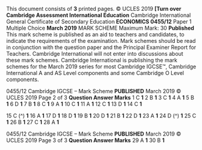 This document consists of **3** printed pages. © UCLES 2019 **[Turn over Cambridge Assessment International Education** Cambridge International General Certificate of Secondary Education **ECONOMICS 0455/12** Paper 1 Multiple Choice **March 2019** MARK SCHEME Maximum Mark: 30 **Published** This mark scheme is published as an aid to teachers and candidates, to indicate the requirements of the examination. Mark schemes should be read in conjunction with the question paper and the Principal Examiner Report for Teachers. Cambridge International will not enter into discussions about these mark schemes. Cambridge International is publishing the mark schemes for the March 2019 series for most Cambridge IGCSE™, Cambridge International A and AS Level components and some Cambridge O Level components. 


0455/12 Cambridge IGCSE – Mark Scheme **PUBLISHED** March 2019 © UCLES 2019 Page 2 of 3 **Question Answer Marks** 1 C **1** 2 B **1** 3 C **1** 4 A **1** 5 B **1** 6 D **1** 7 B **1** 8 C **1** 9 A **1** 10 C **1** 11 A **1** 12 C **1** 13 D **1** 14 C **1** 

15 C (^) **1** 16 A **1** 17 D **1** 18 D **1** 19 B **1** 20 D **1** 21 B **1** 22 D **1** 23 A **1** 24 D (^) **1** 25 C **1** 26 B **1** 27 C **1** 28 A **1** 


0455/12 Cambridge IGCSE – Mark Scheme **PUBLISHED** March 2019 © UCLES 2019 Page 3 of 3 **Question Answer Marks** 29 A **1** 30 B **1** 


